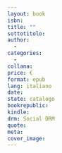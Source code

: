 ```yaml
---
layout: book
isbn:
title: ""
sottotitolo:
author:
  -
categories:
  -  
collana:
price: €
format: epub
lang: italiano
date:  
state: catalogo
bookrepublic:
kindle:
drm: Social DRM
quote:
meta:
cover_image:
---
```

